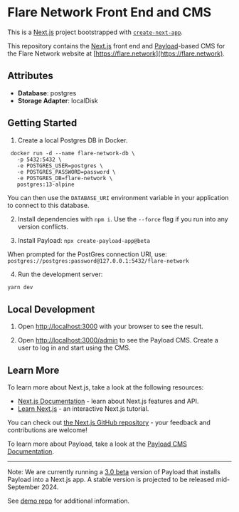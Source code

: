 # Flare Network Front End and CMS
This is a [Next.js](https://nextjs.org) project bootstrapped with [`create-next-app`](https://nextjs.org/docs/app/api-reference/cli/create-next-app).

This repository contains the [Next.js](https://nextjs.org/docs) front end and [Payload](https://payloadcms.com/docs/getting-started/what-is-payload)-based CMS for the Flare Network website at [https://flare.network](https://flare.network).


## Attributes

- **Database**: postgres
- **Storage Adapter**: localDisk

## Getting Started

1. Create a local Postgres DB in Docker.

```
 docker run -d --name flare-network-db \
   -p 5432:5432 \
   -e POSTGRES_USER=postgres \
   -e POSTGRES_PASSWORD=password \
   -e POSTGRES_DB=flare-network \
   postgres:13-alpine
```
You can then use the `DATABASE_URI` environment variable in your application to connect to this database.

2. Install dependencies with `npm i`. Use the `--force` flag if you run into any version conflicts.

1. Install Payload: `npx create-payload-app@beta`

When prompted for the PostGres connection URI, use: `postgres://postgres:password@127.0.0.1:5432/flare-network`

4. Run the development server:

```bash
yarn dev
```
## Local Development

1. Open [http://localhost:3000](http://localhost:3000) with your browser to see the result.

2. Open [http://localhost:3000/admin](http://localhost:3000/admin) to see the Payload CMS. Create a user to log in and start using the CMS.

## Learn More

To learn more about Next.js, take a look at the following resources:

- [Next.js Documentation](https://nextjs.org/docs) - learn about Next.js features and API.
- [Learn Next.js](https://nextjs.org/learn) - an interactive Next.js tutorial.

You can check out [the Next.js GitHub repository](https://github.com/vercel/next.js) - your feedback and contributions are welcome!

To learn more about Payload, take a look at the [Payload CMS Documentation](https://payloadcms.com/).

---

Note: We are currently running a [3.0 beta](https://payloadcms.com/blog/30-beta-install-payload-into-any-nextjs-app-with-one-line) version of Payload that installs Payload into a Next.js app. A stable version is projected to be released mid-September 2024.

See [demo repo](https://github.com/payloadcms/payload-3.0-demo) for additional information.

